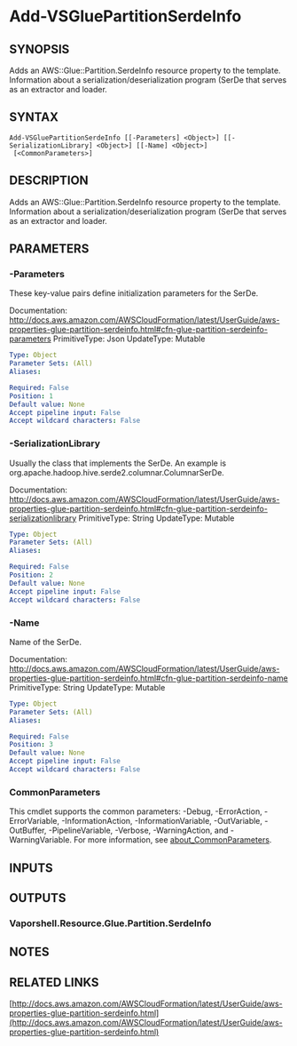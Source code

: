# Add-VSGluePartitionSerdeInfo

## SYNOPSIS
Adds an AWS::Glue::Partition.SerdeInfo resource property to the template.
Information about a serialization/deserialization program (SerDe that serves as an extractor and loader.

## SYNTAX

```
Add-VSGluePartitionSerdeInfo [[-Parameters] <Object>] [[-SerializationLibrary] <Object>] [[-Name] <Object>]
 [<CommonParameters>]
```

## DESCRIPTION
Adds an AWS::Glue::Partition.SerdeInfo resource property to the template.
Information about a serialization/deserialization program (SerDe that serves as an extractor and loader.

## PARAMETERS

### -Parameters
These key-value pairs define initialization parameters for the SerDe.

Documentation: http://docs.aws.amazon.com/AWSCloudFormation/latest/UserGuide/aws-properties-glue-partition-serdeinfo.html#cfn-glue-partition-serdeinfo-parameters
PrimitiveType: Json
UpdateType: Mutable

```yaml
Type: Object
Parameter Sets: (All)
Aliases:

Required: False
Position: 1
Default value: None
Accept pipeline input: False
Accept wildcard characters: False
```

### -SerializationLibrary
Usually the class that implements the SerDe.
An example is org.apache.hadoop.hive.serde2.columnar.ColumnarSerDe.

Documentation: http://docs.aws.amazon.com/AWSCloudFormation/latest/UserGuide/aws-properties-glue-partition-serdeinfo.html#cfn-glue-partition-serdeinfo-serializationlibrary
PrimitiveType: String
UpdateType: Mutable

```yaml
Type: Object
Parameter Sets: (All)
Aliases:

Required: False
Position: 2
Default value: None
Accept pipeline input: False
Accept wildcard characters: False
```

### -Name
Name of the SerDe.

Documentation: http://docs.aws.amazon.com/AWSCloudFormation/latest/UserGuide/aws-properties-glue-partition-serdeinfo.html#cfn-glue-partition-serdeinfo-name
PrimitiveType: String
UpdateType: Mutable

```yaml
Type: Object
Parameter Sets: (All)
Aliases:

Required: False
Position: 3
Default value: None
Accept pipeline input: False
Accept wildcard characters: False
```

### CommonParameters
This cmdlet supports the common parameters: -Debug, -ErrorAction, -ErrorVariable, -InformationAction, -InformationVariable, -OutVariable, -OutBuffer, -PipelineVariable, -Verbose, -WarningAction, and -WarningVariable. For more information, see [about_CommonParameters](http://go.microsoft.com/fwlink/?LinkID=113216).

## INPUTS

## OUTPUTS

### Vaporshell.Resource.Glue.Partition.SerdeInfo
## NOTES

## RELATED LINKS

[http://docs.aws.amazon.com/AWSCloudFormation/latest/UserGuide/aws-properties-glue-partition-serdeinfo.html](http://docs.aws.amazon.com/AWSCloudFormation/latest/UserGuide/aws-properties-glue-partition-serdeinfo.html)

